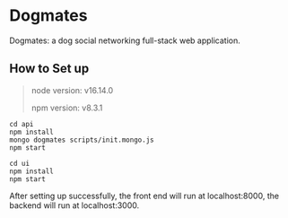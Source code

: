 # Dogmates
Dogmates: a dog social networking full-stack web application.

## How to Set up
> node version: v16.14.0
> 
> npm version: v8.3.1
> 

```shell
cd api
npm install
mongo dogmates scripts/init.mongo.js
npm start

cd ui
npm install
npm start
```

After setting up successfully, the front end will run at localhost:8000, the backend will run at localhost:3000.
